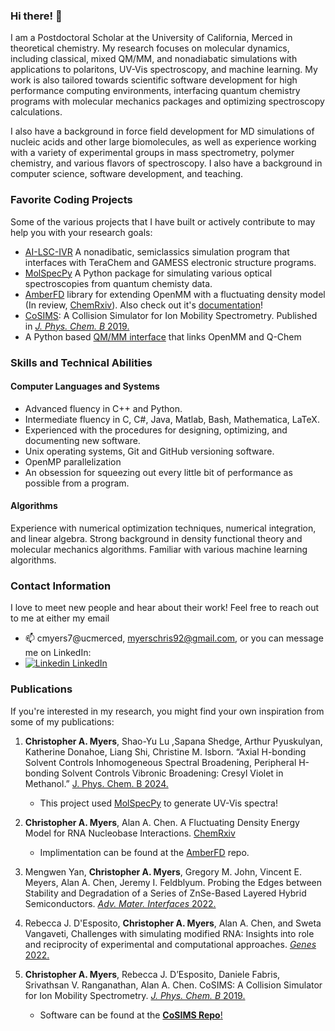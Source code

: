 ### Hi there! 👋

I am a Postdoctoral Scholar at the University of California, Merced in theoretical chemistry. My research focuses on molecular dynamics, including classical, mixed QM/MM, and nonadiabatic simulations with applications to polaritons, UV-Vis spectroscopy, and machine learning. My work is also tailored towards scientific software development for high performance computing environments, interfacing quantum chemistry programs with molecular mechanics packages and optimizing spectroscopy calculations.

I also have a background in force field development for MD simulations of nucleic acids and other large biomolecules, as well as experience working with a variety of experimental groups in mass spectrometry, polymer chemistry, and various flavors of spectroscopy. I also have a background in computer science, software development, and teaching.

### Favorite Coding Projects
Some of the various projects that I have built or actively contribute to may help you with your research goals:
* [AI-LSC-IVR](https://github.com/AnanthGroup/AI-LSC-IVR) A nonadibatic, semiclassics simulation program that interfaces with TeraChem and GAMESS electronic structure programs.
* [MolSpecPy](https://github.com/tjz21/Spectroscopy_python_code) A Python package for simulating various optical spectroscopies from quantum chemisty data.  
* [AmberFD](https://github.com/ChristopherAMyers/AmberFD) library for extending OpenMM with a fluctuating density model (In review, [ChemRxiv](https://doi.org/10.26434/chemrxiv-2023-1rvh3)). Also check out it's [documentation](https://christopheramyers.github.io/AmberFD_Documentation/html/index.html)!
* [CoSIMS](https://github.com/ChristopherAMyers/CoSIMS): A Collision Simulator for Ion Mobility Spectrometry. Published in [*J. Phys. Chem. B* 2019.](https://doi.org/10.1021/acs.jpcb.9b01018)
* A Python based [QM/MM interface](https://github.com/ChristopherAMyers/QM_MM_Simulations) that links OpenMM and Q-Chem

### Skills and Technical Abilities
#### Computer Languages and Systems
* Advanced fluency in C++ and Python.
* Intermediate fluency in C, C#, Java, Matlab, Bash, Mathematica, LaTeX.
* Experienced with the procedures for designing, optimizing, and documenting new software.
* Unix operating systems, Git and GitHub versioning software.
* OpenMP parallelization
* An obsession for squeezing out every little bit of performance as possible from a program.

#### Algorithms
Experience with numerical optimization techniques, numerical integration, and linear algebra.
Strong background in density functional theory and molecular mechanics algorithms.
Familiar with various machine learning algorithms.

### Contact Information
I love to meet new people and hear about their work! Feel free to reach out to me at either my email
* 📫 cmyers7@ucmerced, myerschris92@gmail.com, or you can message me on LinkedIn:
* [![Linkedin](https://i.stack.imgur.com/gVE0j.png) LinkedIn](https://www.linkedin.com/in/christopher-myers-35b598125/)

### Publications
If you're interested in my research, you might find your own inspiration from some of my publications:

1. **Christopher A. Myers**, Shao-Yu Lu ,Sapana Shedge, Arthur Pyuskulyan, Katherine Donahoe, Liang Shi, Christine M. Isborn. “Axial H-bonding Solvent Controls Inhomogeneous Spectral Broadening, Peripheral H-bonding Solvent Controls Vibronic Broadening: Cresyl Violet in Methanol.” [J. Phys. Chem. B 2024.](https://doi.org/10.1021/acs.jpcb.4c01401)
    - This project used [MolSpecPy](https://github.com/tjz21/Spectroscopy_python_code) to generate UV-Vis spectra!

2. **Christopher A. Myers**, Alan A. Chen. A Fluctuating Density Energy Model for RNA Nucleobase Interactions. [ChemRxiv](https://doi.org/10.26434/chemrxiv-2023-1rvh3)
    - Implimentation can be found at the [AmberFD](https://github.com/ChristopherAMyers/AmberFD) repo.

3. Mengwen Yan, **Christopher A. Myers**, Gregory M. John, Vincent E. Meyers, Alan A. Chen, Jeremy I. Feldblyum. Probing the Edges between Stability and Degradation of a Series of ZnSe-Based Layered Hybrid Semiconductors. [*Adv. Mater. Interfaces* 2022.](https://doi.org/10.1002/admi.202200347)

4. Rebecca J. D'Esposito, **Christopher A. Myers**, Alan A. Chen, and Sweta Vangaveti, Challenges with simulating modified RNA: Insights into role and reciprocity of experimental and computational approaches. [*Genes* 2022.](https://doi.org/10.3390/genes13030540)

5. **Christopher A. Myers**, Rebecca J. D’Esposito, Daniele Fabris, Srivathsan V. Ranganathan, Alan A. Chen. CoSIMS: A Collision Simulator for Ion Mobility Spectrometry. [*J. Phys. Chem. B* 2019.](https://doi.org/10.1021/acs.jpcb.9b01018)
    - Software can be found at the [**CoSIMS Repo**!](https://github.com/ChristopherAMyers/CoSIMS)


<!--
**ChristopherAMyers/ChristopherAMyers** is a ✨ _special_ ✨ repository because its `README.md` (this file) appears on your GitHub profile.

Here are some ideas to get you started:

- 🔭 I’m currently working on ...
- 🌱 I’m currently learning ...
- 👯 I’m looking to collaborate on ...
- 🤔 I’m looking for help with ...
- 💬 Ask me about ...
- 📫 How to reach me: ...
- 😄 Pronouns: ...
- ⚡ Fun fact: ...
-->
